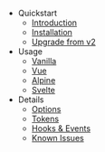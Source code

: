 - Quickstart
  - [Introduction](/)
  - [Installation](/install)
  - [Upgrade from v2](/upgrade)
- Usage
  - [Vanilla](/vanilla)
  - [Vue](/vue)
  - [Alpine](/alpine)
  - [Svelte](/svelte)
- Details
  - [Options](/options)
  - [Tokens](/tokens)
  - [Hooks & Events](/hooks)
  - [Known Issues](/issues)

